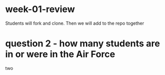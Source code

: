 # week-01-review
Students will fork and clone. Then we will add to the repo together

# question 2 - how many students are in or were in the Air Force

two